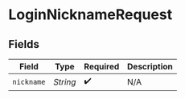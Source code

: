 # LoginNicknameRequest


## Fields

| Field              | Type               | Required           | Description        |
| ------------------ | ------------------ | ------------------ | ------------------ |
| `nickname`         | *String*           | :heavy_check_mark: | N/A                |
